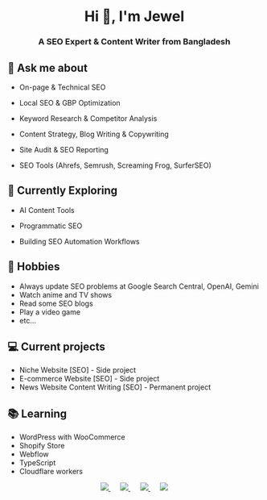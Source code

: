 <h1 align="center">Hi 👋, I'm Jewel</h1>
<h3 align="center">A SEO Expert & Content Writer from Bangladesh</h3>

## 💬 Ask me about
- On-page & Technical SEO

- Local SEO & GBP Optimization

- Keyword Research & Competitor Analysis

- Content Strategy, Blog Writing & Copywriting

- Site Audit & SEO Reporting

- SEO Tools (Ahrefs, Semrush, Screaming Frog, SurferSEO)
  

## 🚀 Currently Exploring

- AI Content Tools

- Programmatic SEO

- Building SEO Automation Workflows

## 📅 Hobbies
- Always update SEO problems at Google Search Central, OpenAI, Gemini
- Watch anime and TV shows
- Read some SEO blogs
- Play a video game
- etc...

## 💻 Current projects
- Niche Website [SEO] - Side project
- E-commerce Website [SEO] - Side project
- News Website Content Writing [SEO] - Permanent project

## 📚 Learning
- WordPress with WooCommerce
- Shopify Store
- Webflow
- TypeScript
- Cloudflare workers



<p align="center">
  <a href="mailto:jewelmarketer360@gmail.com?subject=Hello%20Jewel">
    <img src="https://img.shields.io/badge/gmail-%23D14836.svg?&style=for-the-badge&logo=gmail&logoColor=white" />
  </a>&nbsp;&nbsp;&nbsp;&nbsp;

  <a href="https://www.facebook.com/mdjuelshakhseo">
    <img src="https://img.shields.io/badge/facebook-%233B5998.svg?&style=for-the-badge&logo=facebook&logoColor=white" />
  </a>&nbsp;&nbsp;&nbsp;&nbsp;

  <a href="https://www.instagram.com/mdjuelshakh/">
    <img src="https://img.shields.io/badge/instagram-%23dc2743.svg?&style=for-the-badge&logo=instagram&logoColor=white" />
  </a>&nbsp;&nbsp;&nbsp;&nbsp;

  <a href="https://www.linkedin.com/in/mdjuelshakhseoexpert/">
    <img src="https://img.shields.io/badge/linkedin-%230077B5.svg?&style=for-the-badge&logo=linkedin&logoColor=white" />
  </a>
</p>
